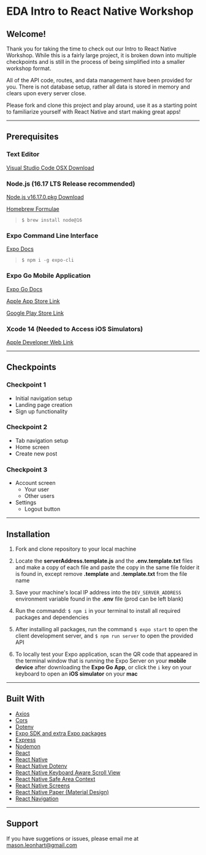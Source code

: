 # EDA Intro to React Native Workshop

## Welcome!

Thank you for taking the time to check out our Intro to React Native Workshop. While this is a fairly large project, it is broken down into multiple checkpoints and is still in the process of being simplified into a smaller workshop format.

All of the API code, routes, and data management have been provided for you. There is not database setup, rather all data is stored in memory and clears upon every server close.

Please fork and clone this project and play around, use it as a starting point to familiarize yourself with React Native and start making great apps!

---

## Prerequisites

### Text Editor

[Visual Studio Code OSX Download](https://code.visualstudio.com/docs/?dv=osx)

### Node.js (16.17 LTS Release recommended)
[Node.js v16.17.0.pkg Download](https://nodejs.org/dist/v16.17.0/node-v16.17.0.pkg)

[Homebrew Formulae](https://formulae.brew.sh/formula/node)

> `$ brew install node@16`

### Expo Command Line Interface

[Expo Docs](https://docs.expo.dev)

> `$ npm i -g expo-cli`

### Expo Go Mobile Application

[Expo Go Docs](https://expo.dev/client)

[Apple App Store Link](https://itunes.apple.com/app/apple-store/id982107779)

[Google Play Store Link](https://play.google.com/store/apps/details?id=host.exp.exponent&referrer=www)

### Xcode 14 (Needed to Access iOS Simulators)

[Apple Developer Web Link](https://developer.apple.com/xcode/)

---

## Checkpoints

### Checkpoint 1
- Initial navigation setup
- Landing page creation
- Sign up functionality

### Checkpoint 2
- Tab navigation setup
- Home screen
- Create new post

### Checkpoint 3
- Account screen
  - Your user
  - Other users
- Settings
  - Logout button

---

## Installation

1. Fork and clone repository to your local machine

2. Locate the **serverAddress.template.js** and the **.env.template.txt** files and make a copy of each file and paste the copy in the same file folder it is found in, except remove **.template** and **.template.txt** from the file name

3. Save your machine's local IP address into the `DEV_SERVER_ADDRESS` environment variable found in the **.env** file (prod can be left blank)

4. Run the commandd: `$ npm i` in your terminal to install all required packages and dependencies

5. After installing all packages, run the command `$ expo start` to open the client development server, and `$ npm run server` to open the provided API

6. To locally test your Expo application, scan the QR code that appeared in the terminal window that is running the Expo Server on your **mobile device** after downloading the **Expo Go App**, or click the `i` key on your keyboard to open an **iOS simulator** on your **mac**

---

## Built With

- [Axios](https://axios-http.com/docs/intro)
- [Cors](https://www.npmjs.com/package/cors)
- [Dotenv](https://www.npmjs.com/package/dotenv)
- [Expo SDK and extra Expo packages](https://docs.expo.dev/)
- [Express](https://expressjs.com/)
- [Nodemon](https://nodemon.io/)
- [React](https://reactjs.org/)
- [React Native](https://reactnative.dev/)
- [React Native Dotenv](https://www.npmjs.com/package/react-native-dotenv)
- [React Native Keyboard Aware Scroll View](https://www.npmjs.com/package/react-native-keyboard-aware-scroll-view)
- [React Native Safe Area Context](https://www.npmjs.com/package/react-native-safe-area-context)
- [React Native Screens](https://www.npmjs.com/package/react-native-screens)
- [React Native Paper (Material Design)](https://www.npmjs.com/package/react-native-paper)
- [React Navigation](https://reactnavigation.org/)

---

## Support

If you have suggetions or issues, please email me at mason.leonhart@gmail.com